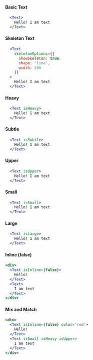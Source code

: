 #### Basic Text

```jsx
  <Text>
    Hello! I am text
  </Text>
```

#### Skeleton Text

```jsx
  <Text
    skeletonOptions={{
      showSkeleton: true,
      shape: 'line',
      width: 200
    }}
  >
    Hello! I am text
  </Text>
```

#### Heavy

```jsx
  <Text isHeavy>
    Hello! I am text
  </Text>
```

#### Subtle

```jsx
  <Text isSubtle>
    Hello! I am text
  </Text>
```

#### Upper

```jsx
  <Text isUpper>
    Hello! I am text
  </Text>
```

#### Small

```jsx
  <Text isSmall>
    Hello! I am text
  </Text>
```

#### Large

```jsx
  <Text isLarge>
    Hello! I am text
  </Text>
```

#### Inline (false)

```jsx
<div>
  <Text isInline={false}>
    Hello!
  </Text>
  <Text>
    I am text
  </Text>
</div>
```

#### Mix and Match

```jsx
<div>
  <Text isInline={false} color='red'>
    Hello!
  </Text>
  <Text isSmall isHeavy isUpper>
    I am text
  </Text>
</div>
```
